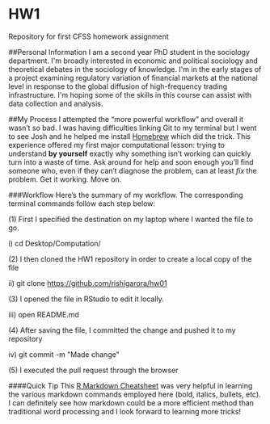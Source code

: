 # HW1
Repository for first CFSS homework assignment

##Personal Information
I am a second year PhD student in the sociology department. I'm broadly interested in economic and political sociology and theoretical debates in the sociology of knowledge. I'm in the early stages of a project examining regulatory variation of financial markets at the national level in response to the global diffusion of high-frequency trading infrastructure. I'm hoping some of the skills in this course can assist with data collection and analysis. 

##My Process
I attempted the “more powerful workflow” and overall it wasn’t so bad. I was having difficulties linking Git to my terminal but I went to see Josh and he helped me install [Homebrew](http://brew.sh/index.html) which did the trick. This experience offered my first major computational lesson: trying to understand **by yourself** exactly why something isn’t working can quickly turn into a waste of time. Ask around for help and soon enough you’ll find someone who, even if they can’t diagnose the problem, can at least *fix* the problem. Get it working. Move on. 

###Workflow 
Here’s the summary of my workflow. The corresponding terminal commands follow each step below: 

(1) First I specified the destination on my laptop where I wanted the file to go.

  i) cd Desktop/Computation/

(2) I then cloned the HW1 repository in order to create a local copy of the file

  ii) git clone https://github.com/rishigarora/hw01

(3) I opened the file in RStudio to edit it locally.

  iii) open README.md

(4) After saving the file, I committed the change and pushed it to my repository  

  iv) git commit -m "Made change"

(5) I executed the pull request through the browser

####Quick Tip
This [R Markdown Cheatsheet](https://www.rstudio.com/wp-content/uploads/2016/03/rmarkdown-cheatsheet-2.0.pdf) was very helpful in learning the various markdown commands employed here (bold, italics, bullets, etc). I can definitely see how markdown could be a more efficient method than traditional word processing and I look forward to learning more tricks!
